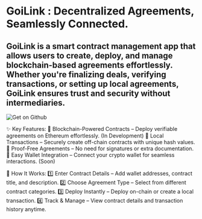 # GoiLink : Decentralized Agreements, Seamlessly Connected.

## GoiLink is a smart contract management app that allows users to create, deploy, and manage blockchain-based agreements effortlessly. Whether you're finalizing deals, verifying transactions, or setting up local agreements, GoiLink ensures trust and security without intermediaries.

![Get on Github](https://s18955.pcdn.co/wp-content/uploads/2018/02/github.png)

✨ Key Features:
🔹 Blockchain-Powered Contracts – Deploy verifiable agreements on Ethereum effortlessly. (In Development)
🔹 Local Transactions – Securely create off-chain contracts with unique hash values.
🔹 Proof-Free Agreements – No need for signatures or extra documentation.
🔹 Easy Wallet Integration – Connect your crypto wallet for seamless interactions. (Soon)

📌 How It Works:
1️⃣ Enter Contract Details – Add wallet addresses, contract title, and description.
2️⃣ Choose Agreement Type – Select from different contract categories.
3️⃣ Deploy Instantly – Deploy on-chain or create a local transaction.
4️⃣ Track & Manage – View contract details and transaction history anytime.
